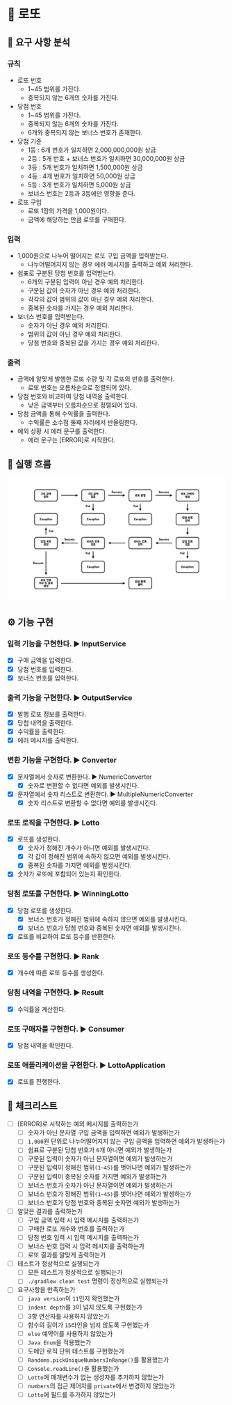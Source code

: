 # 🎱 로또

## 📝 요구 사항 분석

### 규칙

- 로또 번호
    - 1~45 범위를 가진다.
    - 중복되지 않는 6개의 숫자를 가진다.
- 당첨 번호
    - 1~45 범위를 가진다.
    - 중복되지 않는 6개의 숫자를 가진다.
    - 6개와 중복되지 않는 보너스 번호가 존재한다.
- 당첨 기준
    - 1등 : 6개 번호가 일치하면 2,000,000,000원 상금
    - 2등 : 5개 번호 + 보너스 번호가 일치하면 30,000,000원 상금
    - 3등 : 5개 번호가 일치하면 1,500,000원 상금
    - 4등 : 4개 번호가 일치하면 50,000원 상금
    - 5등 : 3개 번호가 일치하면 5,000원 상금
    - 보너스 번호는 2등과 3등에만 영향을 준다.
- 로또 구입
    - 로또 1장의 가격을 1,000원이다.
    - 금액에 해당하는 만큼 로또를 구매한다.

### 입력

- 1,000원으로 나누어 떨어지는 로또 구입 금액을 입력받는다.
    - 나누어떨어지지 않는 경우 에러 메시지를 출력하고 예외 처리한다.
- 쉼표로 구분된 당첨 번호를 입력받는다.
    - 6개의 구분된 입력이 아닌 경우 예외 처리한다.
    - 구분된 값이 숫자가 아닌 경우 예외 처리한다.
    - 각각의 값이 범위의 값이 아닌 경우 예외 처리한다.
    - 중복된 숫자를 가지는 경우 예외 처리한다.
- 보너스 번호를 입력받는다.
    - 숫자가 아닌 경우 예외 처리한다.
    - 범위의 값이 아닌 경우 예외 처리한다.
    - 당첨 번호와 중복된 값을 가지는 경우 예외 처리한다.

### 출력

- 금액에 알맞게 발행한 로또 수량 및 각 로또의 번호를 출력한다.
    - 로또 번호는 오름차순으로 정렬되어 있다.
- 당첨 번호와 비교하여 당첨 내역을 출력한다.
    - 낮은 금액부터 오름차순으로 정렬되어 있다.
- 당첨 금액을 통해 수익률을 출력한다.
    - 수익률은 소수점 둘째 자리에서 반올림한다.
- 예외 상황 시 에러 문구를 출력한다.
    - 에러 문구는 [ERROR]로 시작한다.

## 🌊 실행 흐름

![flow](./flow.jpeg)

## ⚙️ 기능 구현

### 입력 기능을 구현한다. ▶️️ InputService

- [x] 구매 금액을 입력한다.
- [x] 당첨 번호를 입력한다.
- [x] 보너스 번호를 입력한다.

### 출력 기능을 구현한다. ▶️ OutputService

- [x] 발행 로또 정보를 출력한다.
- [x] 당첨 내역을 출력한다.
- [x] 수익률을 출력한다.
- [x] 에러 메시지를 출력한다.

### 변환 기능을 구현한다. ▶️ Converter

- [x] 문자열에서 숫자로 변환한다. ▶️ NumericConverter
    - [x] 숫자로 변환할 수 없다면 예외를 발생시킨다.
- [x] 문자열에서 숫자 리스트로 변환한다. ▶️ MultipleNumericConverter
    - [x] 숫자 리스트로 변환할 수 없다면 예외를 발생시킨다.

### 로또 로직을 구현한다. ▶️ Lotto

- [x] 로또를 생성한다.
    - [x] 숫자가 정해진 개수가 아니면 예외를 발생시킨다.
    - [x] 각 값이 정해진 범위에 속하지 않으면 예외를 발생시킨다.
    - [x] 중복된 숫자를 가지면 예외를 발생시킨다.
- [x] 숫자가 로또에 포함되어 있는지 확인한다.

### 당첨 로또를 구현한다. ▶️ WinningLotto

- [x] 당첨 로또를 생성한다.
    - [x] 보너스 번호가 정해진 범위에 속하지 않으면 예외를 발생시킨다.
    - [x] 보너스 번호가 당첨 번호와 중복된 숫자면 예외를 발생시킨다.
- [x] 로또를 비교하여 로또 등수를 반환한다.

### 로또 등수를 구현한다. ▶️ Rank

- [x] 개수에 따른 로또 등수를 생성한다.

### 당첨 내역을 구현한다. ▶️ Result

- [x] 수익률을 계산한다.

### 로또 구매자를 구현한다. ▶️ Consumer

- [x] 당첨 내역을 확인한다.

### 로또 애플리케이션을 구현한다. ▶️ LottoApplication

- [x] 로또를 진행한다.

## 🔎 체크리스트

- [ ] [ERROR]로 시작하는 예외 메시지를 출력하는가
    - [ ] 숫자가 아닌 문자열 구입 금액을 입력하면 예외가 발생하는가
    - [ ] `1,000`원 단위로 나누어떨어지지 않는 구입 금액을 입력하면 예외가 발생하는가
    - [ ] 쉼표로 구분된 당첨 번호가 `6`개 아니면 예외가 발생하는가
    - [ ] 구분된 입력이 숫자가 아닌 문자열이면 예외가 발생하는가
    - [ ] 구분된 입력이 정해진 범위`(1~45)`를 벗어나면 예외가 발생하는가
    - [ ] 구분된 입력이 중복된 숫자를 가지면 예외가 발생하는가
    - [ ] 보너스 번호가 숫자가 아닌 문자열이면 예외가 발생하는가
    - [ ] 보너스 번호가 정해진 범위`(1~45)`를 벗어나면 예외가 발생하는가
    - [ ] 보너스 번호가 당첨 번호와 중복된 숫자면 예외가 발생하는가
- [ ] 알맞은 결과를 출력하는가
    - [ ] 구입 금액 입력 시 입력 메시지를 출력하는가
    - [ ] 구매한 로또 개수와 번호를 출력하는가
    - [ ] 당첨 번호 입력 시 입력 메시지를 출력하는가
    - [ ] 보너스 번호 입력 시 입력 메시지를 출력하는가
    - [ ] 로또 결과를 알맞게 출력하는가
- [ ] 테스트가 정상적으로 실행되는가
    - [ ] 모든 테스트가 정상적으로 실행되는가
    - [ ] `./gradlew clean test` 명령이 정상적으로 실행되는가
- [ ] 요구사항을 만족하는가
    - [ ] `java version`이 `11`인지 확인했는가
    - [ ] `indent depth`를 `3`이 넘지 않도록 구현했는가
    - [ ] 3항 연산자를 사용하지 않았는가
    - [ ] 함수의 길이가 `15`라인을 넘지 않도록 구현했는가
    - [ ] `else` 예약어를 사용하지 않았는가
    - [ ] `Java Enum`을 적용했는가
    - [ ] 도메인 로직 단위 테스트를 구현했는가
    - [ ] `Randoms.pickUniqueNumbersInRange()`를 활용했는가
    - [ ] `Console.readLine()`을 활용했는가
    - [ ] `Lotto`에 매개변수가 없는 생성자를 추가하지 않았는가
    - [ ] `numbers`의 접근 제어자를 `private`에서 변경하지 않았는가
    - [ ] `Lotto`에 필드를 추가하지 않았는가